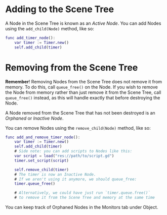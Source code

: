 # Adding to the Scene Tree
A Node in the Scene Tree is known as an *Active Node*.
You can add Nodes using the `add_child(Node)` method, like so:
```gd
func add_timer_node():
    var timer := Timer.new()
    self.add_child(timer)
```

# Removing from the Scene Tree
**Remember**! Removing Nodes from the Scene Tree does not remove it from memory.
To do this, call `queue_free()` on the Node.
If you wish to remove the Node from memory rather than just remove it from the Scene Tree,
call `queue_free()` instead, as this will handle exactly that before destroying the Node.

A Node removed from the Scene Tree that has not been destroyed is an *Orphaned* or *Inactive Node*.

You can remove Nodes using the `remove_child(Node)` method, like so:
```gd
func add_and_remove_timer_node():
    var timer := Timer.new()
    self.add_child(timer)
    # Side note: you can add scripts to Nodes like this:
    var script = load("res://path/to/script.gd")
    timer.set_script(script)

    self.remove_child(timer)
    # The timer is now an Inactive Node.
    # If we aren't using it anymore, we should queue_free:
    timer.queue_free()

    # Alternatively, we could have just run `timer.queue.free()`
    # to remove it from the Scene Tree and memory at the same time
```

You can keep track of Orphaned Nodes in the Monitors tab under Object.
